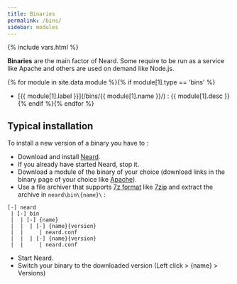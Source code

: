 ```yaml
---
title: Binaries
permalink: /bins/
sidebar: modules
---
```

{% include vars.html %}

**Binaries** are the main factor of Neard. Some require to be run as a service like Apache and others are used on demand like Node.js.

{% for module in site.data.module %}{% if module[1].type == 'bins' %}
* [{{ module[1].label }}](/bins/{{ module[1].name }}/) : {{ module[1].desc }}{% endif %}{% endfor %}

## Typical installation

To install a new version of a binary you have to :

* Download and install [Neard](/doc/get-started).
* If you already have started Neard, stop it.
* Download a module of the binary of your choice (download links in the binary page of your choice like [Apache](/bins/apache/)).
* Use a file archiver that supports [7z format](http://www.7-zip.org/7z.html) like [7zip](http://www.7-zip.org/) and extract the archive in `neard\bin\{name}\` :

```text
[-] neard
 | [-] bin
 |  | [-] {name}
 |  |  | [-] {name}{version}
 |  |     | neard.conf
 |  |  | [-] {name}{version}
 |  |     | neard.conf
```

* Start Neard.
* Switch your binary to the downloaded version (Left click > {name} > Versions)